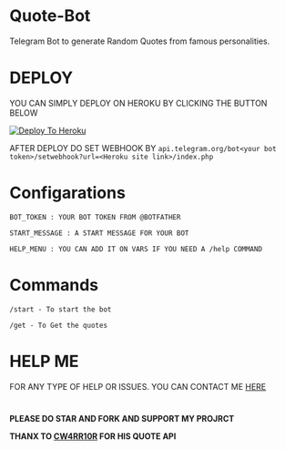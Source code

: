 # Quote-Bot
Telegram Bot to generate Random Quotes from famous personalities.

# DEPLOY
YOU CAN SIMPLY DEPLOY ON HEROKU BY CLICKING THE BUTTON BELOW

[![Deploy To Heroku](https://www.herokucdn.com/deploy/button.svg)](https://heroku.com/deploy?template=https://github.com/Wahyu213/Quote-Bot/tree/main)

AFTER DEPLOY DO SET WEBHOOK BY ``api.telegram.org/bot<your bot token>/setwebhook?url=<Heroku site link>/index.php``

# Configarations
``BOT_TOKEN : YOUR BOT TOKEN FROM @BOTFATHER``

``START_MESSAGE : A START MESSAGE FOR YOUR BOT``

``HELP_MENU : YOU CAN ADD IT ON VARS IF YOU NEED A /help COMMAND``

# Commands

``/start - To start the bot``

``/get - To Get the quotes``

# HELP ME
FOR ANY TYPE OF HELP OR ISSUES. YOU CAN CONTACT ME [HERE](https://t.me/zenfrans)

#

**PLEASE DO STAR AND FORK AND SUPPORT MY PROJRCT**

**THANX TO [CW4RR10R](https://github.com/CW4RR10R) FOR HIS QUOTE API**
